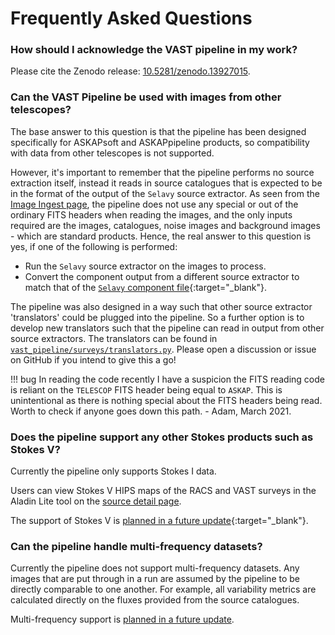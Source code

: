# Frequently Asked Questions

### How should I acknowledge the VAST pipeline in my work?

Please cite the Zenodo release: [10.5281/zenodo.13927015](https://doi.org/10.5281/zenodo.13927015).

### Can the VAST Pipeline be used with images from other telescopes?

The base answer to this question is that the pipeline has been designed specifically for ASKAPsoft and ASKAPpipeline products, so compatibility with data from other telescopes is not supported.

However, it's important to remember that the pipeline performs no source extraction itself, instead it reads in source catalogues that is expected to be in the format of the output of the `Selavy` source extractor.
As seen from the [Image Ingest page](design/imageingest.md), the pipeline does not use any special or out of the ordinary FITS headers when reading the images, and the only inputs required are the images, catalogues, noise images and background images - which are standard products. Hence, the real answer to this question is yes, if one of the following is performed:

* Run the `Selavy` source extractor on the images to process.
* Convert the component output from a different source extractor to match that of the [`Selavy` component file](https://www.atnf.csiro.au/computing/software/askapsoft/sdp/docs/current/analysis/postprocessing.html#output-files){:target="_blank"}.

The pipeline was also designed in a way such that other source extractor 'translators' could be plugged into the pipeline. 
So a further option is to develop new translators such that the pipeline can read in output from other source extractors. 
The translators can be found in [`vast_pipeline/surveys/translators.py`](reference/survey/translators.md).
Please open a discussion or issue on GitHub if you intend to give this a go!

!!! bug
    In reading the code recently I have a suspicion the FITS reading code is reliant on the `TELESCOP` FITS header being equal to `ASKAP`. 
    This is unintentional as there is nothing special about the FITS headers being read. 
    Worth to check if anyone goes down this path. - Adam, March 2021.

### Does the pipeline support any other Stokes products such as Stokes V?

Currently the pipeline only supports Stokes I data.

Users can view Stokes V HIPS maps of the RACS and VAST surveys in the Aladin Lite tool on the [source detail page](exploringwebsite/sourcedetail.md).

The support of Stokes V is [planned in a future update](https://github.com/askap-vast/vast-pipeline/issues/223){:target="_blank"}.

### Can the pipeline handle multi-frequency datasets?

Currently the pipeline does not support multi-frequency datasets. Any images that are put through in a run are assumed by the pipeline to be directly comparable to one another.
For example, all variability metrics are calculated directly on the fluxes provided from the source catalogues.

Multi-frequency support is [planned in a future update](https://github.com/askap-vast/vast-pipeline/issues/467).


